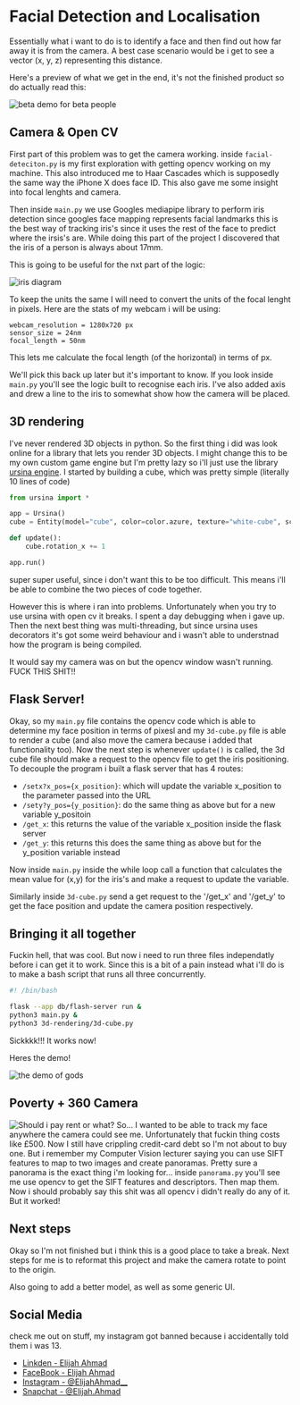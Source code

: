 # Facial Detection and Localisation
Essentially what i want to do is to identify a face and then find out 
how far away it is from the camera. A best case scenario would be i get 
to see a vector (x, y, z) representing this distance.

Here's a preview of what we get in the end, it's not the finished product so do actually read this:

![beta demo for beta people](temp-demo.gif)

## Camera & Open CV
First part of this problem was to get the camera working. inside `facial-deteciton.py`
is my first exploration with getting opencv working on my machine. 
This also introduced me to Haar Cascades which is supposedly the same way 
the iPhone X does face ID. This also gave me some insight into focal lenghts 
and camera. 

Then inside `main.py` we use Googles mediapipe library to perform iris detection 
since googles face mapping represents facial landmarks this is the best way of tracking 
iris's since it uses the rest of the face to predict where the irsis's are. While doing 
this part of the project I discovered that the iris of a person is always about 17mm.

This is going to be useful for the nxt part of the logic:

![iris diagram](image5.png)

To keep the units the same I will need to convert the units of the focal lenght in pixels.
Here are the stats of my webcam i will be using:

```
webcam_resolution = 1280x720 px
sensor_size = 24nm
focal_length = 50nm
```

This lets me calculate the focal length (of the horizontal) in terms of px.

We'll pick this back up later but it's important to know. If you look inside `main.py` you'll
see the logic built to recognise each iris. I've also added axis and drew a line to the iris to 
somewhat show how the camera will be placed. 

## 3D rendering

I've never rendered 3D objects in python. So the first thing i did was look online for 
a library that lets you render 3D objects. I might change this to be my own custom game engine
but I'm pretty lazy so i'll just use the library [ursina engine](https://www.ursinaengine.org). 
I started by building a cube, which was pretty simple (literally 10 lines of code)

```python
from ursina import *

app = Ursina()
cube = Entity(model="cube", color=color.azure, texture="white-cube", scale=1)

def update():
    cube.rotation_x += 1

app.run()
```

super super useful, since i don't want this to be too difficult. This means i'll be able to combine
the two pieces of code together. 

However this is where i ran into problems. Unfortunately when you try to use ursina with open cv it breaks.
I spent a day debugging when i gave up. Then the next best thing was multi-threading, but since ursina uses 
decorators it's got some weird behaviour and i wasn't able to understnad how the program is being compiled.

It would say my camera was on but the opencv window wasn't running. FUCK THIS SHIT!!

## Flask Server!
Okay, so my `main.py` file contains the opencv code which is able to determine my face position in terms of pixesl 
and my `3d-cube.py` file is able to render a cube (and also move the camera because i added that functionality too).
Now the next step is whenever `update()` is called, the 3d cube file should make a request to the opencv file to get the 
iris positioning. To decouple the program i built a flask server that has 4 routes:
- `/setx?x_pos={x_position}`: which will update the variable x_position to the parameter passed into the URL 
- `/sety?y_pos={y_position}`: do the same thing as above but for a new variable y_positoin
- `/get_x`: this returns the value of the variable x_position inside the flask server
- `/get_y`: this returns this does the same thing as above but for the y_position variable instead

Now inside `main.py` inside the while loop call a function that calculates the mean value for (x,y) for the iris's
and make a request to update the variable. 

Similarly inside `3d-cube.py` send a get request to the '/get_x' and '/get_y' to get the 
face position and update the camera position respectively.

## Bringing it all together 
Fuckin hell, that was cool. But now i need to run three files independatly before i can get it to work.
Since this is a bit of a pain instead what i'll do is to make a bash script that runs all three concurrently.

```bash
#! /bin/bash

flask --app db/flash-server run &
python3 main.py &
python3 3d-rendering/3d-cube.py

```

Sickkkk!!! It works now!

Heres the demo!

![the demo of gods](demo.gif)

## Poverty + 360 Camera
![Should i pay rent or what?](pay-rent.png)
So... I wanted to be able to track my face anywhere the camera could see me. Unfortunately that fuckin thing costs like 
£500. Now I still have crippling credit-card debt so I'm not about to buy one. But i remember my Computer Vision lecturer
saying you can use SIFT features to map to two images and create panoramas. Pretty sure a panorama is the exact thing 
i'm looking for... inside `panorama.py` you'll see me use opencv to get the SIFT features and descriptors. Then map them.
Now i should probably say this shit was all opencv i didn't really do any of it. But it worked!


## Next steps 
Okay so I'm not finished but i think this is a good place to take a break. 
Next steps for me is to reformat this project and make the camera rotate to point to the origin.

Also going to add a better model, as well as some generic UI. 

## Social Media
check me out on stuff, my instagram got banned because i accidentally told them i was 13. 
- [Linkden - Elijah Ahmad](https://www.linkedin.com/in/elijah-ahmad-658a2b199/)
- [FaceBook - Elijah Ahmad](https://www.facebook.com/elijah.ahmad.71)
- [Instagram - @ElijahAhmad__](https://www.instagram.com/ElijahAhmad__)
- [Snapchat - @Elijah.Ahmad](https://www.snapchat.com/add/elijah.ahmad)





